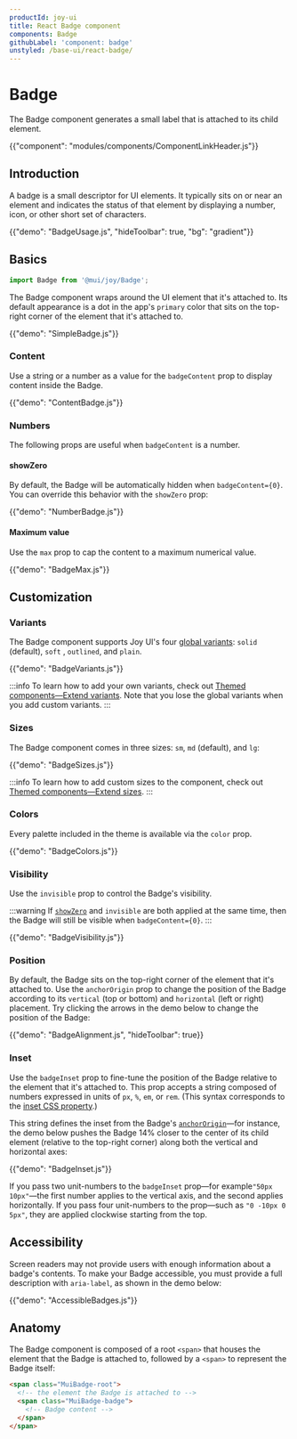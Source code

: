 ```yaml
---
productId: joy-ui
title: React Badge component
components: Badge
githubLabel: 'component: badge'
unstyled: /base-ui/react-badge/
---
```


# Badge

<p class="description">The Badge component generates a small label that is attached to its child element.</p>

{{"component": "modules/components/ComponentLinkHeader.js"}}

## Introduction

A badge is a small descriptor for UI elements.
It typically sits on or near an element and indicates the status of that element by displaying a number, icon, or other short set of characters.

{{"demo": "BadgeUsage.js", "hideToolbar": true, "bg": "gradient"}}

## Basics

```jsx
import Badge from '@mui/joy/Badge';
```

The Badge component wraps around the UI element that it's attached to.
Its default appearance is a dot in the app's `primary` color that sits on the top-right corner of the element that it's attached to.

{{"demo": "SimpleBadge.js"}}

### Content

Use a string or a number as a value for the `badgeContent` prop to display content inside the Badge.

{{"demo": "ContentBadge.js"}}

### Numbers

The following props are useful when `badgeContent` is a number.

#### showZero

By default, the Badge will be automatically hidden when `badgeContent={0}`.
You can override this behavior with the `showZero` prop:

{{"demo": "NumberBadge.js"}}

#### Maximum value

Use the `max` prop to cap the content to a maximum numerical value.

{{"demo": "BadgeMax.js"}}

## Customization

### Variants

The Badge component supports Joy UI's four [global variants](/joy-ui/main-features/global-variants/): `solid` (default), `soft` , `outlined`, and `plain`.

{{"demo": "BadgeVariants.js"}}

:::info
To learn how to add your own variants, check out [Themed components—Extend variants](/joy-ui/customization/themed-components/#extend-variants).
Note that you lose the global variants when you add custom variants.
:::

### Sizes

The Badge component comes in three sizes: `sm`, `md` (default), and `lg`:

{{"demo": "BadgeSizes.js"}}

:::info
To learn how to add custom sizes to the component, check out [Themed components—Extend sizes](/joy-ui/customization/themed-components/#extend-sizes).
:::

### Colors

Every palette included in the theme is available via the `color` prop.

{{"demo": "BadgeColors.js"}}

### Visibility

Use the `invisible` prop to control the Badge's visibility.

:::warning
If [`showZero`](#numbers) and `invisible` are both applied at the same time, then the Badge will still be visible when `badgeContent={0}`.
:::

{{"demo": "BadgeVisibility.js"}}

### Position

By default, the Badge sits on the top-right corner of the element that it's attached to.
Use the `anchorOrigin` prop to change the position of the Badge according to its `vertical` (top or bottom) and `horizontal` (left or right) placement.
Try clicking the arrows in the demo below to change the position of the Badge:

{{"demo": "BadgeAlignment.js", "hideToolbar": true}}

### Inset

Use the `badgeInset` prop to fine-tune the position of the Badge relative to the element that it's attached to.
This prop accepts a string composed of numbers expressed in units of `px`, `%`, `em`, or `rem`. (This syntax corresponds to the [inset CSS property](https://developer.mozilla.org/en-US/docs/Web/CSS/inset).)

This string defines the inset from the Badge's [`anchorOrigin`](#position)—for instance, the demo below pushes the Badge 14% closer to the center of its child element (relative to the top-right corner) along both the vertical and horizontal axes:

{{"demo": "BadgeInset.js"}}

If you pass two unit-numbers to the `badgeInset` prop—for example`"50px 10px"`—the first number applies to the vertical axis, and the second applies horizontally.
If you pass four unit-numbers to the prop—such as `"0 -10px 0 5px"`, they are applied clockwise starting from the top.

## Accessibility

Screen readers may not provide users with enough information about a badge's contents.
To make your Badge accessible, you must provide a full description with `aria-label`, as shown in the demo below:

{{"demo": "AccessibleBadges.js"}}

## Anatomy

The Badge component is composed of a root `<span>` that houses the element that the Badge is attached to, followed by a `<span>` to represent the Badge itself:

```html
<span class="MuiBadge-root">
  <!-- the element the Badge is attached to -->
  <span class="MuiBadge-badge">
    <!-- Badge content -->
  </span>
</span>
```
